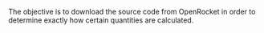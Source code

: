 The objective is to download the source code from OpenRocket in order to determine exactly how certain quantities are calculated.
